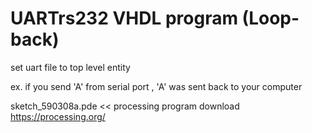 # UARTrs232 VHDL program (Loop-back)
set uart file to top level entity

ex. if you send 'A' from serial port , 'A' was sent back to your computer


sketch_590308a.pde << processing program  download  https://processing.org/
